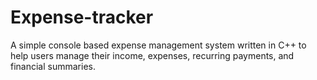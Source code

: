 # Expense-tracker
A simple console based expense management system written in C++ to help users manage their income, expenses, recurring payments, and financial summaries. 
